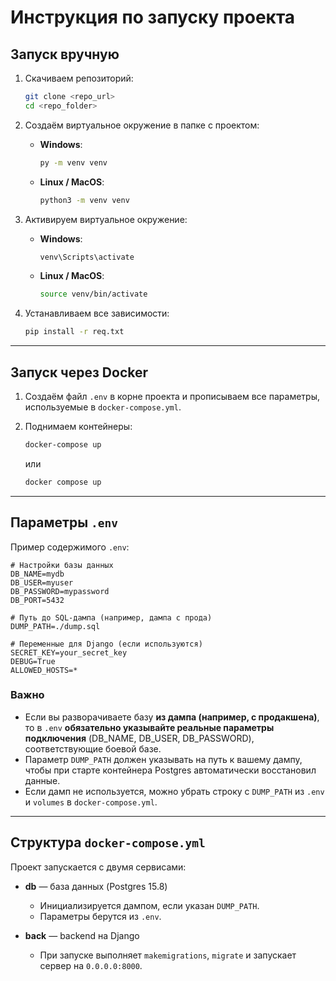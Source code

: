 # Инструкция по запуску проекта

## Запуск вручную

1. Скачиваем репозиторий:
   ```bash
   git clone <repo_url>
   cd <repo_folder>
    ```

2. Создаём виртуальное окружение в папке с проектом:

   * **Windows**:

     ```bash
     py -m venv venv
     ```
   * **Linux / MacOS**:

     ```bash
     python3 -m venv venv
     ```
3. Активируем виртуальное окружение:

   * **Windows**:

     ```bash
     venv\Scripts\activate
     ```
   * **Linux / MacOS**:

     ```bash
     source venv/bin/activate
     ```
4. Устанавливаем все зависимости:

   ```bash
   pip install -r req.txt
   ```

---

## Запуск через Docker

1. Создаём файл `.env` в корне проекта и прописываем все параметры, используемые в `docker-compose.yml`.
2. Поднимаем контейнеры:

   ```bash
   docker-compose up
   ```

   или

   ```bash
   docker compose up
   ```

---

## Параметры `.env`

Пример содержимого `.env`:

```env
# Настройки базы данных
DB_NAME=mydb
DB_USER=myuser
DB_PASSWORD=mypassword
DB_PORT=5432

# Путь до SQL-дампа (например, дампа с прода)
DUMP_PATH=./dump.sql

# Переменные для Django (если используются)
SECRET_KEY=your_secret_key
DEBUG=True
ALLOWED_HOSTS=*
```

### Важно

* Если вы разворачиваете базу **из дампа (например, с продакшена)**, то в `.env` **обязательно указывайте реальные параметры подключения** (DB\_NAME, DB\_USER, DB\_PASSWORD), соответствующие боевой базе.
* Параметр `DUMP_PATH` должен указывать на путь к вашему дампу, чтобы при старте контейнера Postgres автоматически восстановил данные.
* Если дамп не используется, можно убрать строку с `DUMP_PATH` из `.env` и `volumes` в `docker-compose.yml`.

---

## Структура `docker-compose.yml`

Проект запускается с двумя сервисами:

* **db** — база данных (Postgres 15.8)

  * Инициализируется дампом, если указан `DUMP_PATH`.
  * Параметры берутся из `.env`.
* **back** — backend на Django

  * При запуске выполняет `makemigrations`, `migrate` и запускает сервер на `0.0.0.0:8000`.

